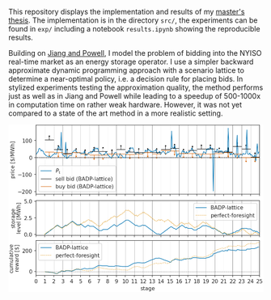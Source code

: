 This repository displays the implementation and results of my [master's thesis](https://doi.org/10.5281/zenodo.8192258).
The implementation is in the directory `src/`, the experiments can be found in `exp/` including a notebook `results.ipynb` showing the reproducible results.

Building on [Jiang and Powell](https://pubsonline.informs.org/doi/10.1287/ijoc.2015.0640), I model the problem of bidding into the NYISO real-time market as an energy storage operator.
I use a simpler backward approximate dynamic programming approach with a scenario lattice to determine a near-optimal policy, i.e. a decision rule for placing bids.
In stylized experiments testing the approximation quality, the method performs just as well as in Jiang and Powell while leading to a speedup of 500-1000x in computation time on rather weak hardware.
However, it was not yet compared to a state of the art method in a more realistic setting.

![](fig/badp-lattice_sim_small_example.png)
